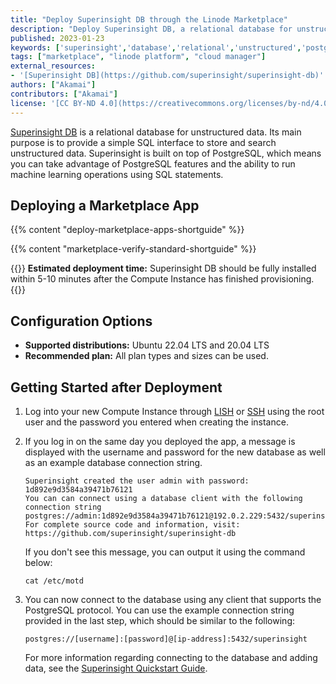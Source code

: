 ```yaml
---
title: "Deploy Superinsight DB through the Linode Marketplace"
description: "Deploy Superinsight DB, a relational database for unstructured data, on the Linode platform."
published: 2023-01-23
keywords: ['superinsight','database','relational','unstructured','postgresql']
tags: ["marketplace", "linode platform", "cloud manager"]
external_resources:
- '[Superinsight DB](https://github.com/superinsight/superinsight-db)'
authors: ["Akamai"]
contributors: ["Akamai"]
license: '[CC BY-ND 4.0](https://creativecommons.org/licenses/by-nd/4.0)'
---
```


[Superinsight DB](https://github.com/superinsight/superinsight-db) is a relational database for unstructured data. Its main purpose is to provide a simple SQL interface to store and search unstructured data. Superinsight is built on top of PostgreSQL, which means you can take advantage of PostgreSQL features and the ability to run machine learning operations using SQL statements.

## Deploying a Marketplace App

{{% content "deploy-marketplace-apps-shortguide" %}}

{{% content "marketplace-verify-standard-shortguide" %}}

{{<note>}}
**Estimated deployment time:** Superinsight DB should be fully installed within 5-10 minutes after the Compute Instance has finished provisioning.
{{</note>}}

## Configuration Options

- **Supported distributions:** Ubuntu 22.04 LTS and 20.04 LTS
- **Recommended plan:** All plan types and sizes can be used.

## Getting Started after Deployment

1. Log into your new Compute Instance through [LISH](/docs/products/compute/compute-instances/guides/lish/) or [SSH](/docs/products/compute/compute-instances/guides/set-up-and-secure/#connect-to-the-instance) using the root user and the password you entered when creating the instance.

1. If you log in on the same day you deployed the app, a message is displayed with the username and password for the new database as well as an example database connection string.

    ```output
    Superinsight created the user admin with password: 1d892e9d3584a39471b76121
    You can can connect using a database client with the following connection string postgres://admin:1d892e9d3584a39471b76121@192.0.2.229:5432/superinsight
    For complete source code and information, visit: https://github.com/superinsight/superinsight-db
    ```

    If you don't see this message, you can output it using the command below:

    ```command
    cat /etc/motd
    ```

1. You can now connect to the database using any client that supports the PostgreSQL protocol. You can use the example connection string provided in the last step, which should be similar to the following:

    ```command
    postgres://[username]:[password]@[ip-address]:5432/superinsight
    ```

    For more information regarding connecting to the database and adding data, see the [Superinsight Quickstart Guide](https://docs.superinsight.ai/quickstart/).
